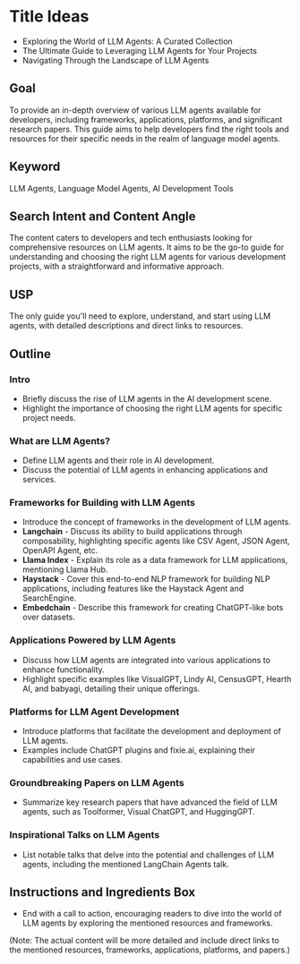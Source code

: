 # Title Ideas

- Exploring the World of LLM Agents: A Curated Collection
- The Ultimate Guide to Leveraging LLM Agents for Your Projects
- Navigating Through the Landscape of LLM Agents

## Goal

To provide an in-depth overview of various LLM agents available for developers, including frameworks, applications, platforms, and significant research papers. This guide aims to help developers find the right tools and resources for their specific needs in the realm of language model agents.

## Keyword

LLM Agents, Language Model Agents, AI Development Tools

## Search Intent and Content Angle

The content caters to developers and tech enthusiasts looking for comprehensive resources on LLM agents. It aims to be the go-to guide for understanding and choosing the right LLM agents for various development projects, with a straightforward and informative approach.

## USP

The only guide you'll need to explore, understand, and start using LLM agents, with detailed descriptions and direct links to resources.

## Outline

### Intro

- Briefly discuss the rise of LLM agents in the AI development scene.
- Highlight the importance of choosing the right LLM agents for specific project needs.

### What are LLM Agents?

- Define LLM agents and their role in AI development.
- Discuss the potential of LLM agents in enhancing applications and services.

### Frameworks for Building with LLM Agents

- Introduce the concept of frameworks in the development of LLM agents.
- **Langchain** - Discuss its ability to build applications through composability, highlighting specific agents like CSV Agent, JSON Agent, OpenAPI Agent, etc.
- **Llama Index** - Explain its role as a data framework for LLM applications, mentioning Llama Hub.
- **Haystack** - Cover this end-to-end NLP framework for building NLP applications, including features like the Haystack Agent and SearchEngine.
- **Embedchain** - Describe this framework for creating ChatGPT-like bots over datasets.

### Applications Powered by LLM Agents

- Discuss how LLM agents are integrated into various applications to enhance functionality.
- Highlight specific examples like VisualGPT, Lindy AI, CensusGPT, Hearth AI, and babyagi, detailing their unique offerings.

### Platforms for LLM Agent Development

- Introduce platforms that facilitate the development and deployment of LLM agents.
- Examples include ChatGPT plugins and fixie.ai, explaining their capabilities and use cases.

### Groundbreaking Papers on LLM Agents

- Summarize key research papers that have advanced the field of LLM agents, such as Toolformer, Visual ChatGPT, and HuggingGPT.

### Inspirational Talks on LLM Agents

- List notable talks that delve into the potential and challenges of LLM agents, including the mentioned LangChain Agents talk.

## Instructions and Ingredients Box

- End with a call to action, encouraging readers to dive into the world of LLM agents by exploring the mentioned resources and frameworks.

(Note: The actual content will be more detailed and include direct links to the mentioned resources, frameworks, applications, platforms, and papers.)